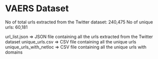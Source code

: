 # VAERS Dataset

No of total urls extracted from the Twitter dataset: 240,475
No of unique urls: 60,181

url_list.json => JSON file containing all the urls extracted from the Twitter dataset
unique_urls.csv => CSV file containing all the unique urls
unique_urls_with_netloc => CSV file containing all the unique urls with domains